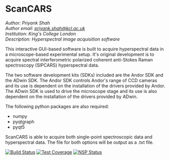 # ScanCARS
*Author: Priyank Shah* <br />
*Author email: priyank.shah@kcl.ac.uk* <br />
*Institution: King's College London* <br />
*Description: Hyperspectral image acquisition software*

This interactive GUI-based software is built to acquire hyperspectral
data in a microscope-based experimental setup. It's original 
development is to acquire spectral interferometric polarized coherent 
anti-Stokes Raman spectroscopy (SIPCARS) hyperspectral data.

The two software development kits (SDKs) included are the Andor SDK and 
the ADwin SDK. The Andor SDK controls Andor's range of CCD cameras and its
use is dependent on the installation of the drivers provided by Andor. The
ADwin SDK is used to drive the microscope stage and its use is also
dependent on the installation of the drivers provided by ADwin.

The following python packages are also required:
+ numpy
+ pyqtgraph
+ pyqt5

ScanCARS is able to acquire both single-point spectroscopic data and
hyperspectral data. The file for both options will be output as a .txt 
file.

[![Build Status](https://travis-ci.org/priyankshah7/ScanCARS.svg?branch=master)](https://travis-ci.org/priyankshah7/ScanCARS)
[![Test Coverage](https://api.codeclimate.com/v1/badges/033308ac957b0d2608ca/test_coverage)](https://codeclimate.com/github/priyankshah7/ScanCARS/test_coverage)
[![NSP Status](https://nodesecurity.io/orgs/cars/projects/1189321f-476c-4347-b365-3a6e6f8acc86/badge)](https://nodesecurity.io/orgs/cars/projects/1189321f-476c-4347-b365-3a6e6f8acc86)
